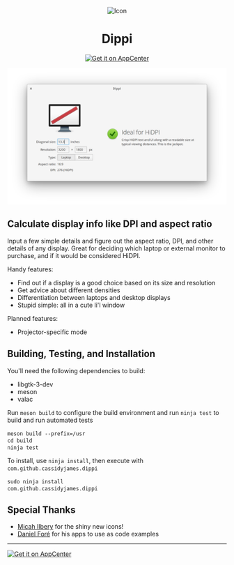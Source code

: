 <p align="center">
  <img src="https://cdn.rawgit.com/cassidyjames/dippi/master/data/icons/128/com.github.cassidyjames.dippi.svg" alt="Icon" />
</p>
<h1 align="center">Dippi</h1>
<p align="center">
  <a href="https://appcenter.elementary.io/com.github.cassidyjames.dippi"><img src="https://appcenter.elementary.io/badge.svg" alt="Get it on AppCenter" /></a>
</p>

![Screenshot](data/screenshot.png?raw=true)

## Calculate display info like DPI and aspect ratio

Input a few simple details and figure out the aspect ratio, DPI, and other details of any display. Great for deciding which laptop or external monitor to purchase, and if it would be considered HiDPI.

Handy features:
- Find out if a display is a good choice based on its size and resolution
- Get advice about different densities
- Differentiation between laptops and desktop displays
- Stupid simple: all in a cute li'l window

Planned features:
- Projector-specific mode


## Building, Testing, and Installation

You'll need the following dependencies to build:

* libgtk-3-dev
* meson
* valac

Run `meson build` to configure the build environment and run `ninja test` to build and run automated tests

    meson build --prefix=/usr
    cd build
    ninja test

To install, use `ninja install`, then execute with `com.github.cassidyjames.dippi`

    sudo ninja install
    com.github.cassidyjames.dippi


## Special Thanks

- [Micah Ilbery](https://github.com/TraumaD) for the shiny new icons!
- [Daniel Foré](https://github.com/danrabbit) for his apps to use as code examples

-----

[![Get it on AppCenter](https://appcenter.elementary.io/badge.svg)](https://appcenter.elementary.io/com.github.cassidyjames.dippi)
